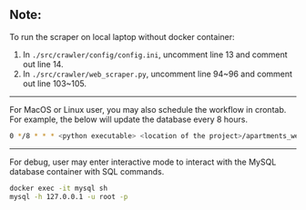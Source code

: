 ## Note:
To run the scraper on local laptop without docker container:
1. In `./src/crawler/config/config.ini`, uncomment line 13 and comment out line 14.
2. In `./src/crawler/web_scraper.py`, uncomment line 94~96 and comment out line 103~105.
---
For MacOS or Linux user, you may also schedule the workflow in crontab. For example, the below will update the database every 8 hours. <br>
```bash
0 */8 * * * <python executable> <location of the project>/apartments_web_scraper/src/crawler/web_scraper.py
```
---
For debug, user may enter interactive mode to interact with the MySQL database container with SQL commands.
```bash
docker exec -it mysql sh
mysql -h 127.0.0.1 -u root -p
```